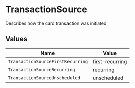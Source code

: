 # TransactionSource

Describes how the card transaction was initiated


## Values

| Name                              | Value                             |
| --------------------------------- | --------------------------------- |
| `TransactionSourceFirstRecurring` | first-recurring                   |
| `TransactionSourceRecurring`      | recurring                         |
| `TransactionSourceUnscheduled`    | unscheduled                       |
